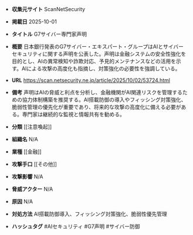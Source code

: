 - **収集元サイト**
ScanNetSecurity

- **掲載日**
2025-10-01

- **タイトル**
G7サイバー専門家声明

- **概要**
日本銀行発表のG7サイバー・エキスパート・グループはAIとサイバーセキュリティに関する声明を公表した。声明は金融システムの安全性強化を目的とし、AIの異常検知や詐欺対応、予見的メンテナンスなどの活用を示す。AIによる攻撃の高度化も指摘し、対策強化の必要性を強調している。

- **URL**
https://scan.netsecurity.ne.jp/article/2025/10/02/53724.html

- **備考**
声明はAIの脅威と利点を分析し、金融機関がAI関連リスクを管理するための協力体制構築を推奨する。AI搭載防御の導入やフィッシング対策強化、脆弱性管理の優先化が重要であり、将来的な攻撃の高度化に備える必要がある。専門家は継続的な監視と情報共有を勧める。

- **分類**
[[注意喚起]]

- **組織名**
N/A

- **業種**
[[金融]]

- **攻撃手口**
[[その他]]

- **攻撃影響**
N/A

- **脅威アクター**
N/A

- **原因**
N/A

- **対処方法**
AI搭載防御導入、フィッシング対策強化、脆弱性優先管理

- **ハッシュタグ**
#AIセキュリティ #G7声明 #サイバー防御
